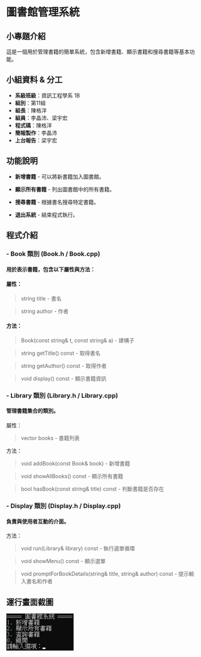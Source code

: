 # 圖書館管理系統

##  小專題介紹
這是一個用於管理書籍的簡單系統，包含新增書籍、顯示書籍和搜尋書籍等基本功能。

## 小組資料 & 分工

- **系級班級**：資訊工程學系 1B  
- **組別**：第11組  
- **組長**：陳格洋  
- **組員**：李晶沛、梁宇宏  
- **程式碼**：陳格洋
- **簡報製作**：李晶沛
- **上台報告**：梁宇宏

##  功能說明

- **新增書籍** - 可以將新書籍加入圖書館。

- **顯示所有書籍** - 列出圖書館中的所有書籍。

- **搜尋書籍** - 根據書名搜尋特定書籍。

- **退出系統** - 結束程式執行。

## 程式介紹
### - **Book 類別 (Book.h / Book.cpp)**
#### 用於表示書籍，包含以下屬性與方法：

#### 屬性：

> string title - 書名

> string author - 作者

#### 方法：

> Book(const string& t, const string& a) - 建構子

> string getTitle() const - 取得書名

> string getAuthor() const - 取得作者

> void display() const - 顯示書籍資訊

### - **Library 類別 (Library.h / Library.cpp)**
#### 管理書籍集合的類別。

屬性：

> vector<Book> books - 書籍列表

方法：

> void addBook(const Book& book) - 新增書籍

> void showAllBooks() const - 顯示所有書籍

> bool hasBook(const string& title) const - 判斷書籍是否存在

### - **Display 類別 (Display.h / Display.cpp)**
#### 負責與使用者互動的介面。

方法：

> void run(Library& library) const - 執行選單循環

> void showMenu() const - 顯示選單

> void promptForBookDetails(string& title, string& author) const - 提示輸入書名和作者


## 運行畫面截圖

![image](readme_repository/運行畫面.png)
